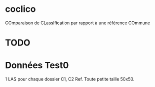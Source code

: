 # coclico

COmparaison de CLassIfication par rapport à une référence COmmune


# TODO

# Données Test0

1 LAS pour chaque dossier C1, C2 Ref. Toute petite taille 50x50.

